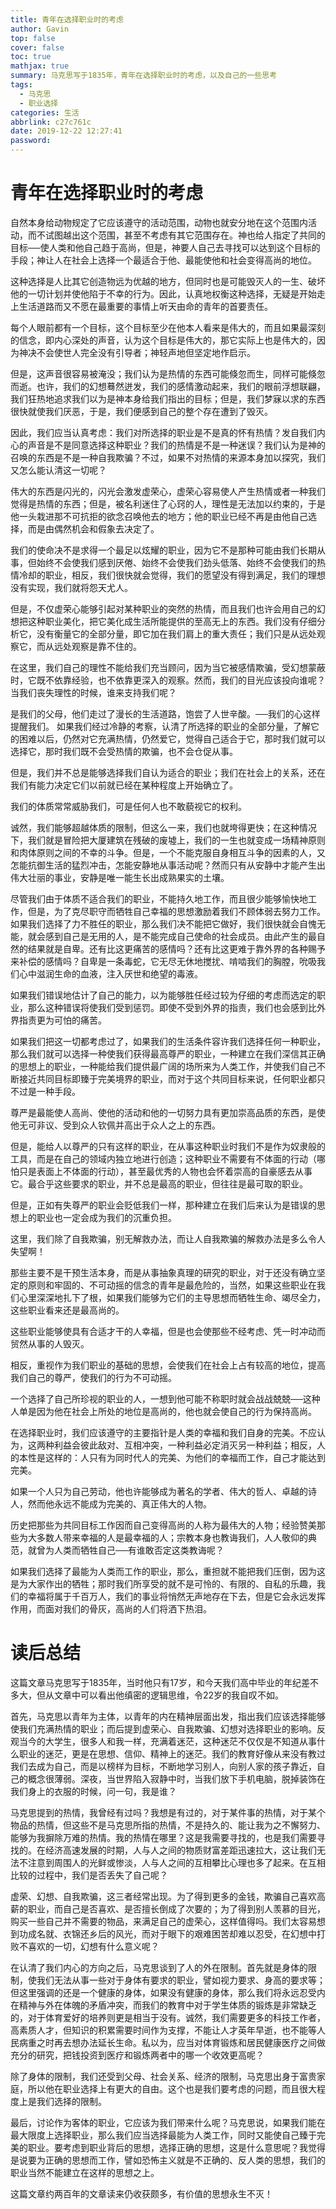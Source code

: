 ```yaml
---
title: 青年在选择职业时的考虑
author: Gavin
top: false 
cover: false
toc: true
mathjax: true
summary: 马克思写于1835年，青年在选择职业时的考虑，以及自己的一些思考
tags:
  - 马克思
  - 职业选择
categories: 生活
abbrlink: c27c761c
date: 2019-12-22 12:27:41
password:
---
```

# 青年在选择职业时的考虑

自然本身给动物规定了它应该遵守的活动范围，动物也就安分地在这个范围内活动，而不试图越出这个范围，甚至不考虑有其它范围存在。神也给人指定了共同的目标──使人类和他自己趋于高尚，但是，神要人自己去寻找可以达到这个目标的手段；神让人在社会上选择一个最适合于他、最能使他和社会变得高尚的地位。

这种选择是人比其它创造物远为优越的地方，但同时也是可能毁灭人的一生、破坏他的一切计划并使他陷于不幸的行为。因此，认真地权衡这种选择，无疑是开始走上生活道路而又不愿在最重要的事情上听天由命的青年的首要责任。

每个人眼前都有一个目标，这个目标至少在他本人看来是伟大的，而且如果最深刻的信念，即内心深处的声音，认为这个目标是伟大的，那它实际上也是伟大的，因为神决不会使世人完全没有引导者；神轻声地但坚定地作启示。

但是，这声音很容易被淹没；我们认为是热情的东西可能倏忽而生，同样可能倏忽而逝。也许，我们的幻想蓦然迸发，我们的感情激动起来，我们的眼前浮想联翩，我们狂热地追求我们以为是神本身给我们指出的目标；但是，我们梦寐以求的东西很快就使我们厌恶，于是，我们便感到自己的整个存在遭到了毁灭。

因此，我们应当认真考虑：我们对所选择的职业是不是真的怀有热情？发自我们内心的声音是不是同意选择这种职业？我们的热情是不是一种迷误？我们认为是神的召唤的东西是不是一种自我欺骗？不过，如果不对热情的来源本身加以探究，我们又怎么能认清这一切呢？

伟大的东西是闪光的，闪光会激发虚荣心，虚荣心容易使人产生热情或者一种我们觉得是热情的东西；但是，被名利迷住了心窍的人，理性是无法加以约束的，于是他一头栽进那不可抗拒的欲念召唤他去的地方；他的职业已经不再是由他自己选择，而是由偶然机会和假象去决定了。

我们的使命决不是求得一个最足以炫耀的职业，因为它不是那种可能由我们长期从事，但始终不会使我们感到厌倦、始终不会使我们劲头低落、始终不会使我们的热情冷却的职业，相反，我们很快就会觉得，我们的愿望没有得到满足，我们的理想没有实现，我们就将怨天尤人。

但是，不仅虚荣心能够引起对某种职业的突然的热情，而且我们也许会用自己的幻想把这种职业美化，把它美化成生活所能提供的至高无上的东西。我们没有仔细分析它，没有衡量它的全部分量，即它加在我们肩上的重大责任；我们只是从远处观察它，而从远处观察是靠不住的。

在这里，我们自己的理性不能给我们充当顾问，因为当它被感情欺骗，受幻想蒙蔽时，它既不依靠经验，也不依靠更深入的观察。然而，我们的目光应该投向谁呢？当我们丧失理性的时候，谁来支持我们呢？

是我们的父母，他们走过了漫长的生活道路，饱尝了人世辛酸。──我们的心这样提醒我们。
如果我们经过冷静的考察，认清了所选择的职业的全部分量，了解它的困难以后，仍然对它充满热情，仍然爱它，觉得自己适合于它，那时我们就可以选择它，那时我们既不会受热情的欺骗，也不会仓促从事。

但是，我们并不总是能够选择我们自认为适合的职业；我们在社会上的关系，还在我们有能力决定它们以前就已经在某种程度上开始确立了。

我们的体质常常威胁我们，可是任何人也不敢藐视它的权利。

诚然，我们能够超越体质的限制，但这么一来，我们也就垮得更快；在这种情况下，我们就是冒险把大厦建筑在残破的废墟上，我们的一生也就变成一场精神原则和肉体原则之间的不幸的斗争。但是，一个不能克服自身相互斗争的因素的人，又怎能抗御生活的猛烈冲击，怎能安静地从事活动呢？然而只有从安静中才能产生出伟大壮丽的事业，安静是唯一能生长出成熟果实的土壤。

尽管我们由于体质不适合我们的职业，不能持久地工作，而且很少能够愉快地工作，但是，为了克尽职守而牺牲自己幸福的思想激励着我们不顾体弱去努力工作。如果我们选择了力不胜任的职业，那么我们决不能把它做好，我们很快就会自愧无能，就会感到自己是无用的人，是不能完成自己使命的社会成员。由此产生的最自然的结果就是自卑。还有比这更痛苦的感情吗？还有比这更难于靠外界的各种赐予来补偿的感情吗？自卑是一条毒蛇，它无尽无休地搅扰、啃啮我们的胸膛，吮吸我们心中滋润生命的血液，注入厌世和绝望的毒液。

如果我们错误地估计了自己的能力，以为能够胜任经过较为仔细的考虑而选定的职业，那么这种错误将使我们受到惩罚。即使不受到外界的指责，我们也会感到比外界指责更为可怕的痛苦。

如果我们把这一切都考虑过了，如果我们的生活条件容许我们选择任何一种职业，那么我们就可以选择一种使我们获得最高尊严的职业，一种建立在我们深信其正确的思想上的职业，一种能给我们提供最广阔的场所来为人类工作，并使我们自己不断接近共同目标即臻于完美境界的职业，而对于这个共同目标来说，任何职业都只不过是一种手段。

尊严是最能使人高尚、使他的活动和他的一切努力具有更加崇高品质的东西，是使他无可非议、受到众人钦佩并高出于众人之上的东西。

但是，能给人以尊严的只有这样的职业，在从事这种职业时我们不是作为奴隶般的工具，而是在自己的领域内独立地进行创造；这种职业不需要有不体面的行动（哪怕只是表面上不体面的行动），甚至最优秀的人物也会怀着崇高的自豪感去从事它。最合乎这些要求的职业，并不总是最高的职业，但往往是最可取的职业。

但是，正如有失尊严的职业会贬低我们一样，那种建立在我们后来认为是错误的思想上的职业也一定会成为我们的沉重负担。

这里，我们除了自我欺骗，别无解救办法，而让人自我欺骗的解救办法是多么令人失望啊！

那些主要不是干预生活本身，而是从事抽象真理的研究的职业，对于还没有确立坚定的原则和牢固的、不可动摇的信念的青年是最危险的，当然，如果这些职业在我们心里深深地扎下了根，如果我们能够为它们的主导思想而牺牲生命、竭尽全力，这些职业看来还是最高尚的。

这些职业能够使具有合适才干的人幸福，但是也会使那些不经考虑、凭一时冲动而贸然从事的人毁灭。

相反，重视作为我们职业的基础的思想，会使我们在社会上占有较高的地位，提高我们自己的尊严，使我们的行为不可动摇。

一个选择了自己所珍视的职业的人，一想到他可能不称职时就会战战兢兢──这种人单是因为他在社会上所处的地位是高尚的，他也就会使自己的行为保持高尚。

在选择职业时，我们应该遵守的主要指针是人类的幸福和我们自身的完美。不应认为，这两种利益会彼此敌对、互相冲突，一种利益必定消灭另一种利益；相反，人的本性是这样的：人只有为同时代人的完美、为他们的幸福而工作，自己才能达到完美。

如果一个人只为自己劳动，他也许能够成为著名的学者、伟大的哲人、卓越的诗人，然而他永远不能成为完美的、真正伟大的人物。

历史把那些为共同目标工作因而自己变得高尚的人称为最伟大的人物；经验赞美那些为大多数人带来幸福的人是最幸福的人；宗教本身也教诲我们，人人敬仰的典范，就曾为人类而牺牲自己──有谁敢否定这类教诲呢？

如果我们选择了最能为人类而工作的职业，那么，重担就不能把我们压倒，因为这是为大家作出的牺牲；那时我们所享受的就不是可怜的、有限的、自私的乐趣，我们的幸福将属于千百万人，我们的事业将悄然无声地存在下去，但是它会永远发挥作用，而面对我们的骨灰，高尚的人们将洒下热泪。

# 读后总结

这篇文章马克思写于1835年，当时他只有17岁，和今天我们高中毕业的年纪差不多大，但从文章中可以看出他缜密的逻辑思维，令22岁的我自叹不如。

首先，马克思以青年为主体，以青年的内在精神层面出发，指出我们应该选择能够使我们充满热情的职业；而后提到虚荣心、自我欺骗、幻想对选择职业的影响。反观当今的大学生，很多人和我一样，充满着迷茫，这种迷茫不仅仅是不知道从事什么职业的迷茫，更是在思想、信仰、精神上的迷茫。我们的教育好像从来没有教过我们去成为自己，而是以榜样为目标，不断地学习别人，向别人家的孩子靠近，自己的概念很薄弱。深夜，当世界陷入寂静中时，当我们放下手机电脑，脱掉装饰在我们身上的衣服的时候，问一句，我是谁？

马克思提到的热情，我曾经有过吗？我想是有过的，对于某件事的热情，对于某个物品的热情，但这些不是马克思所指的热情，不是持久的、能让我为之不懈努力、能够为我摒除万难的热情。我的热情在哪里？这是我需要寻找的，也是我们需要寻找的。在经济高速发展的时期，人与人之间的物质财富差距迅速拉大，这让我们无法不注意到周围人的光鲜或惨淡，人与人之间的互相攀比心理也多了起来。在互相比较的过程中，我们是否丢失了自己呢？

虚荣、幻想、自我欺骗，这三者经常出现。为了得到更多的金钱，欺骗自己喜欢高薪的职业，而自己是否喜欢、是否擅长倒成了次要的；为了得到别人羡慕的目光，购买一些自己并不需要的物品，来满足自己的虚荣心，这样值得吗。我们太容易想到功成名就、衣锦还乡后的风光，而对于眼下的艰难困苦却难以忍受，在幻想中打败不喜欢的一切，幻想有什么意义呢？

在认清了我们内心的方向之后，马克思谈到了人的外在限制。首先就是身体的限制，使我们无法从事一些对于身体有要求的职业，譬如视力要求、身高的要求等；但这里强调的还是一个健康的身体，如果没有健康的身体，那么我们将永远忍受内在精神与外在体魄的矛盾冲突，而我们的教育中对于学生体质的锻炼是非常缺乏的，对于体育爱好的培养则更是相当于没有。诚然，我们需要更多的科技工作者，高素质人才，但知识的积累需要时间作为支撑，不能让人才英年早逝，也不能等人民病重之时再去想办法延长生命。私以为，应当对体育锻炼和居民健康医疗之间做充分的研究，把钱投资到医疗和锻炼两者中的哪一个收效更高呢？

除了身体的限制，我们还受到父母、社会关系、经济的限制，马克思出身于富贵家庭，所以他在职业选择上有更大的自由。这个也是我们要考虑的问题，而且很大程度上是我们选择的限制。

最后，讨论作为客体的职业，它应该为我们带来什么呢？马克思说，如果我们能在最大限度上选择职业，那么我们应当选择最能为人类工作，同时又能使自己臻于完美的职业。要考虑到职业背后的思想，选择正确的思想，这是什么意思呢？我觉得是说要为正确的思想而工作，譬如恐怖主义就是不正确的、反人类的思想，我们的职业当然不能建立在这样的思想之上。

这篇文章约两百年的文章读来仍收获颇多，有价值的思想永生不灭！